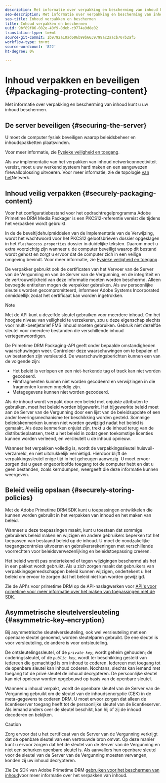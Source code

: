 ```yaml
---
description: Met informatie over verpakking en bescherming van inhoud kunt u uw inhoud beschermen.
seo-description: Met informatie over verpakking en bescherming van inhoud kunt u uw inhoud beschermen.
seo-title: Inhoud verpakken en beschermen
title: Inhoud verpakken en beschermen
uuid: 9bf89f86-082e-40f9-8deb-c9774a9d8e02
translation-type: tm+mt
source-git-commit: 1b9792a10ad606b99b6639799ac2aacb707b2af5
workflow-type: tm+mt
source-wordcount: '822'
ht-degree: 0%

---
```



# Inhoud verpakken en beveiligen {#packaging-protecting-content}

Met informatie over verpakking en bescherming van inhoud kunt u uw inhoud beschermen.

## De server beveiligen {#securing-the-server}

U moet de computer fysiek beveiligen waarop beleidsbeheer en inhoudspakketten plaatsvinden.

Voor meer informatie, zie [Fysieke veiligheid en toegang](../../secure-deployment-guidelines/physical-sec-and-access.md).

Als uw implementatie van het verpakken van inhoud netwerkconnectiviteit vereist, moet u uw werkend systeem hard maken en een aangewezen firewalloplossing uitvoeren. Voor meer informatie, zie de topologie [van het](../../secure-deployment-guidelines/overview/network-topology.md)Netwerk.

## Inhoud veilig verpakken {#securely-packaging-content}

Voor het configuratiebestand voor het opdrachtregelprogramma Adobe Primetime DRM Media Packager is een PKCS12-referentie vereist die tijdens het verpakken wordt gebruikt.

In de de beveltijdehulpmiddelen van de Implementatie van de Verwijzing, wordt het wachtwoord voor het PKCS12 geloofsbrieven dossier opgeslagen in het `flashaccess.properties` dossier in duidelijke teksten. Daarom moet u extra voorzichtig zijn wanneer u de computer beveiligt waarop dit bestand wordt gehost en zorgt u ervoor dat de computer zich in een veilige omgeving bevindt. Voor meer informatie, zie [Fysieke veiligheid en toegang](../../secure-deployment-guidelines/physical-sec-and-access.md).

De verpakker gebruikt ook de certificaten van het Vervoer van de Server van de Vergunning en van de Server van de Vergunning, en de integriteit en de vertrouwelijkheid van deze informatie moeten worden beschermd. Alleen bevoegde entiteiten mogen de verpakker gebruiken. Als uw persoonlijke sleutels worden gecompromitteerd, informeer Adobe Systems Incorporated onmiddellijk zodat het certificaat kan worden ingetrokken.

>[!NOTE]
>
>Met de API kunt u dezelfde sleutel gebruiken voor meerdere inhoud. Om het hoogste niveau van veiligheid te verzekeren, zou u deze eigenschap slechts voor multi-beetjetarief FMS inhoud moeten gebruiken. Gebruik niet dezelfde sleutel voor meerdere bestanden die verschillende inhoud vertegenwoordigen.

De Primetime DRM Packaging-API geeft onder bepaalde omstandigheden waarschuwingen weer. Controleer deze waarschuwingen om te bepalen of uw bestanden zijn versleuteld. De waarschuwingsberichten kunnen een van de volgende zijn:

* Het beleid is verlopen en een niet-herkende tag of track kan niet worden gecodeerd.
* Filmfragmenten kunnen niet worden gecodeerd en verwijzingen in die fragmenten kunnen ongeldig zijn.
* Metagegevens kunnen niet worden gecodeerd.

Als de inhoud wordt verpakt door een beleid met onjuiste attributen te gebruiken, moet het beleid worden bijgewerkt. Het bijgewerkte beleid moet aan de Server van de Vergunning door een lijst van de beleidsupdate of een ander leveringsmechanisme ter beschikking worden gesteld. Sommige beleidskenmerken kunnen niet worden gewijzigd nadat het beleid is gemaakt. Als deze kenmerken onjuist zijn, trekt u de inhoud terug van de distributieplaatsen, trekt u het beleid in zodat geen toekomstige licenties kunnen worden verleend, en versleutelt u de inhoud opnieuw.

Wanneer het verpakken volledig is, wordt de verpakkingssleutel huisvuil-verzameld, en niet uitdrukkelijk vernietigd. Hierdoor blijft de verpakkingssleutel enige tijd in het geheugen aanwezig. U moet ervoor zorgen dat u geen ongeoorloofde toegang tot de computer hebt en dat u geen bestanden, zoals kerndumpen, weergeeft die deze informatie kunnen weergeven.

## Beleid veilig opslaan {#securely-storing-policies}

Met de Adobe Primetime DRM SDK kunt u toepassingen ontwikkelen die kunnen worden gebruikt in het verpakken van inhoud en het maken van beleid.

Wanneer u deze toepassingen maakt, kunt u toestaan dat sommige gebruikers beleid maken en wijzigen en andere gebruikers beperken tot het toepassen van bestaand beleid op de inhoud. U moet de noodzakelijke toegangscontroles uitvoeren en gebruikersrekeningen met verschillende voorrechten voor beleidsverwezenlijking en beleidstoepassing creëren.

Het beleid wordt pas ondertekend of tegen wijzigingen beschermd als het in een pakket wordt gebruikt. Als u zich zorgen maakt dat gebruikers van verpakkingsgereedschappen beleid kunnen wijzigen, ondertekent u het beleid om ervoor te zorgen dat het beleid niet kan worden gewijzigd.

Zie de API&#39;s voor primetime DRM op de API-naslagwerken voor [API&#39;s voor primetime voor meer informatie over het maken van toepassingen met de SDK](https://help.adobe.com/en_US/primetime/api/index.html#api-Adobe_Primetime_API_References).

## Asymmetrische sleutelversleuteling {#asymmetric-key-encryption}

Bij asymmetrische sleutelversleuteling, ook wel versleuteling met een openbare sleutel genoemd, worden sleutelparen gebruikt. De ene sleutel is voor versleuteling, de andere is voor ontsleuteling.

De ontsleutelingssleutel, of de *`private key`*, wordt geheim gehouden; de coderingssleutel, of de *`public key`*, wordt ter beschikking gesteld van iedereen die gemachtigd is om inhoud te coderen. Iedereen met toegang tot de openbare sleutel kan inhoud coderen. Nochtans, slechts kan iemand met toegang tot de privé sleutel de inhoud decrypteren. De persoonlijke sleutel kan niet opnieuw worden opgebouwd op basis van de openbare sleutel.

Wanneer u inhoud verpakt, wordt de openbare sleutel van de Server van de Vergunning gebruikt om de sleutel van de inhoudsencryptie (CEK) in de meta-gegevens te coderen DRM. U moet ervoor zorgen dat alleen de licentieserver toegang heeft tot de persoonlijke sleutel van de licentieserver. Als iemand anders over de sleutel beschikt, kan hij of zij de inhoud decoderen en bekijken.

>[!CAUTION]
>
>Zorg ervoor dat u het certificaat van de Server van de Vergunning verkrijgt dat de openbare sleutel van een vertrouwde bron omvat. Op deze manier kunt u ervoor zorgen dat het de sleutel van de Server van de Vergunning en niet een schurken openbare sleutel is. Als aanvallers hun openbare sleutel voor de sleutel van de Server van de Vergunning moesten vervangen, konden zij uw inhoud decrypteren.

Zie De SDK van Adobe Primetime DRM [gebruiken voor het beschermen van inhoud](https://helpx.adobe.com/content/dam/help/en/primetime/drm/drm_protecting_content.pdf)voor meer informatie over het verpakken van inhoud.
